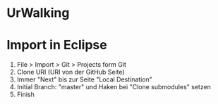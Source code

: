 # UrWalking

# Import in Eclipse

  1. File > Import > Git > Projects form Git
  2. Clone URI (URI von der GitHub Seite)
  3. Immer "Next" bis zur Seite "Local Destination"
  4. Initial Branch: "master" und Haken bei "Clone submodules" setzen
  5. Finish
